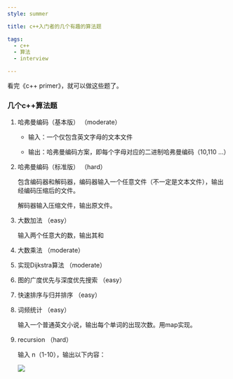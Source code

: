 ```yaml
---
style: summer

title: c++入门者的几个有趣的算法题

tags:
  - c++
  - 算法
  - interview 

---
```



看完《c++ primer》，就可以做这些题了。

<!-- more -->



### 几个c++算法题


1. 哈弗曼编码（基本版）  （moderate）

	* 输入：一个仅包含英文字母的文本文件
	
	* 输出：哈弗曼编码方案，即每个字母对应的二进制哈弗曼编码（10,110 ...）

2. 哈弗曼编码（标准版）  （hard）

	包含编码器和解码器，编码器输入一个任意文件（不一定是文本文件），输出经编码压缩后的文件。
	
	解码器输入压缩文件，输出原文件。

3. 大数加法  （easy）

	输入两个任意大的数，输出其和

4. 大数乘法  （moderate）

5. 实现Dijkstra算法  （moderate）

6. 图的广度优先与深度优先搜索  （easy）

7. 快速排序与归并排序  （easy）

8. 词频统计  （easy）

	输入一个普通英文小说，输出每个单词的出现次数。用map实现。

9. recursion （hard）

	输入 n（1-10），输出以下内容：

	![](https://raw.githubusercontent.com/igoingdown/public-notes/master/images/recursion_problem_image.png)

